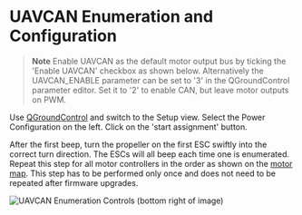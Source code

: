 # UAVCAN Enumeration and Configuration

> **Note** Enable UAVCAN as the default motor output bus by ticking the 'Enable UAVCAN' checkbox as shown below. Alternatively the UAVCAN_ENABLE parameter can be set to '3' in the QGroundControl parameter editor. Set it to '2' to enable CAN, but leave motor outputs on PWM.

Use [QGroundControl](qgroundcontrol-intro.md) and switch to the Setup view. Select the Power Configuration on the left. Click on the 'start assignment' button.

After the first beep, turn the propeller on the first ESC swiftly into the correct turn direction. The ESCs will all beep each time one is enumerated. Repeat this step for all motor controllers in the order as shown on the [motor map](airframes-motor-map.md). This step has to be performed only once and does not need to be repeated after firmware upgrades.

![UAVCAN Enumeration Controls (bottom right of image)](../images/uavcan-qgc-setup.png)
